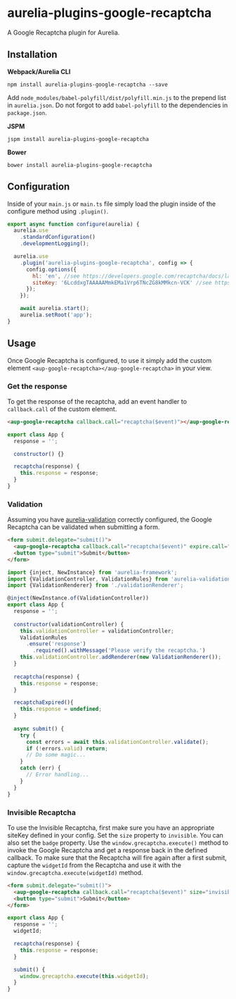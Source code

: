 # aurelia-plugins-google-recaptcha

A Google Recaptcha plugin for Aurelia.

## Installation

**Webpack/Aurelia CLI**

```shell
npm install aurelia-plugins-google-recaptcha --save
```

Add `node_modules/babel-polyfill/dist/polyfill.min.js` to the prepend list in `aurelia.json`. Do not forgot to add `babel-polyfill` to the dependencies in `package.json`.

**JSPM**

```shell
jspm install aurelia-plugins-google-recaptcha
```

**Bower**

```shell
bower install aurelia-plugins-google-recaptcha
```

## Configuration

Inside of your `main.js` or `main.ts` file simply load the plugin inside of the configure method using `.plugin()`.

```javascript
export async function configure(aurelia) {
  aurelia.use
    .standardConfiguration()
    .developmentLogging();

  aurelia.use
    .plugin('aurelia-plugins-google-recaptcha', config => {
      config.options({
        hl: 'en', //see https://developers.google.com/recaptcha/docs/language
        siteKey: '6LcddxgTAAAAAMmkEMa1Vrp6TNcZG8kMMkcn-VCK' //see https://www.google.com/recaptcha/admin#createsite
      });
    });

    await aurelia.start();
    aurelia.setRoot('app');
}
```

## Usage

Once Google Recaptcha is configured, to use it simply add the custom element `<aup-google-recaptcha></aup-google-recaptcha>` in your view.

### Get the response

To get the response of the recaptcha, add an event handler to `callback.call` of the custom element.

```html
<aup-google-recaptcha callback.call="recaptcha($event)"></aup-google-recaptcha>
```

```javascript
export class App {
  response = '';

  constructor() {}

  recaptcha(response) { 
    this.response = response;
  }
}
````

### Validation

Assuming you have [aurelia-validation](https://github.com/aurelia/validation) correctly configured, the Google Recaptcha can be validated when submitting a form.

```html
<form submit.delegate="submit()">
  <aup-google-recaptcha callback.call="recaptcha($event)" expire.call="recaptchaExpired($event)" value.bind="response & validate"></aup-google-recaptcha>
  <button type="submit">Submit</button>
</form>
```

```javascript
import {inject, NewInstance} from 'aurelia-framework';
import {ValidationController, ValidationRules} from 'aurelia-validation';
import {ValidationRenderer} from './validationRenderer';

@inject(NewInstance.of(ValidationController))
export class App {
  response = '';
  
  constructor(validationController) {
    this.validationController = validationController;
    ValidationRules
      .ensure('response')
        .required().withMessage('Please verify the recaptcha.')
    this.validationController.addRenderer(new ValidationRenderer());
  }
  
  recaptcha(response) {
    this.response = response;
  }

  recaptchaExpired(){
    this.response = undefined;
  }
  
  async submit() {
    try {
      const errors = await this.validationController.validate();
      if (!errors.valid) return;
      // Do some magic...
    }
    catch (err) {
      // Error handling...
    }
  }
}
```

### Invisible Recaptcha

To use the Invisible Recaptcha, first make sure you have an appropriate siteKey defined in your config. Set the `size` property to `invisible`. You can also set the `badge` property. Use the `window.grecaptcha.execute()` method to invoke the Google Recaptcha and get a response back in the defined callback. To make sure that the Recaptcha will fire again after a first submit, capture the `widgetId` from the Recaptcha and use it with the `window.grecaptcha.execute(widgetId)` method.

```html
<form submit.delegate="submit()">
  <aup-google-recaptcha callback.call="recaptcha($event)" size="invisible" widget-id.bind="widgetId"></aup-google-recaptcha>
  <button type="submit">Submit</button>
</form>
```

```javascript
export class App {
  response = '';
  widgetId;

  recaptcha(response) {
    this.response = response;
  }

  submit() {
    window.grecaptcha.execute(this.widgetId);
  }
}
```